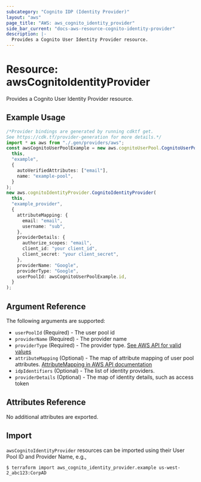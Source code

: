 ```yaml
---
subcategory: "Cognito IDP (Identity Provider)"
layout: "aws"
page_title: "AWS: aws_cognito_identity_provider"
side_bar_current: "docs-aws-resource-cognito-identity-provider"
description: |-
  Provides a Cognito User Identity Provider resource.
---
```


# Resource: awsCognitoIdentityProvider

Provides a Cognito User Identity Provider resource.

## Example Usage

```typescript
/*Provider bindings are generated by running cdktf get.
See https://cdk.tf/provider-generation for more details.*/
import * as aws from "./.gen/providers/aws";
const awsCognitoUserPoolExample = new aws.cognitoUserPool.CognitoUserPool(
  this,
  "example",
  {
    autoVerifiedAttributes: ["email"],
    name: "example-pool",
  }
);
new aws.cognitoIdentityProvider.CognitoIdentityProvider(
  this,
  "example_provider",
  {
    attributeMapping: {
      email: "email",
      username: "sub",
    },
    providerDetails: {
      authorize_scopes: "email",
      client_id: "your client_id",
      client_secret: "your client_secret",
    },
    providerName: "Google",
    providerType: "Google",
    userPoolId: awsCognitoUserPoolExample.id,
  }
);

```

## Argument Reference

The following arguments are supported:

* `userPoolId` (Required) - The user pool id
* `providerName` (Required) - The provider name
* `providerType` (Required) - The provider type.  [See AWS API for valid values](https://docs.aws.amazon.com/cognito-user-identity-pools/latest/APIReference/API_CreateIdentityProvider.html#CognitoUserPools-CreateIdentityProvider-request-ProviderType)
* `attributeMapping` (Optional) - The map of attribute mapping of user pool attributes. [AttributeMapping in AWS API documentation](https://docs.aws.amazon.com/cognito-user-identity-pools/latest/APIReference/API_CreateIdentityProvider.html#CognitoUserPools-CreateIdentityProvider-request-AttributeMapping)
* `idpIdentifiers` (Optional) - The list of identity providers.
* `providerDetails` (Optional) - The map of identity details, such as access token

## Attributes Reference

No additional attributes are exported.

## Import

`awsCognitoIdentityProvider` resources can be imported using their User Pool ID and Provider Name, e.g.,

```console
$ terraform import aws_cognito_identity_provider.example us-west-2_abc123:CorpAD
```

